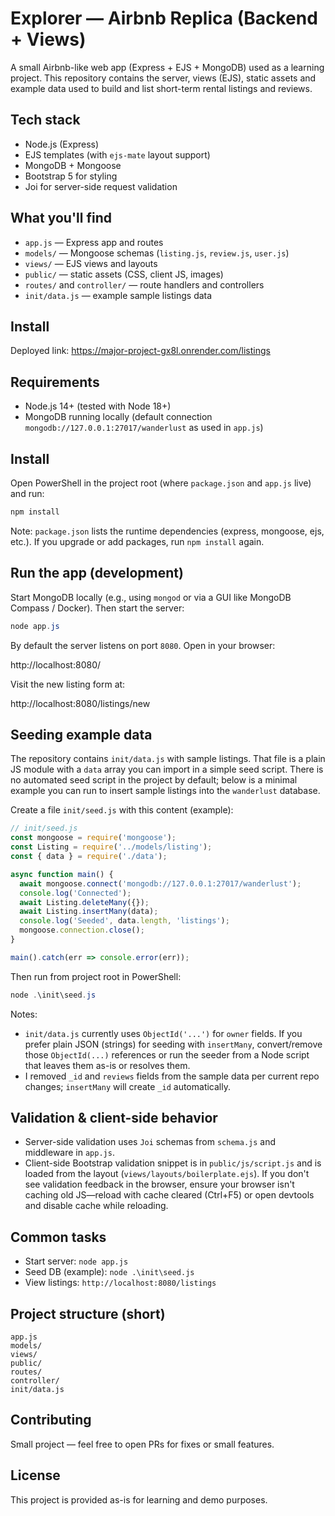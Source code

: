 # Explorer — Airbnb Replica (Backend + Views)

A small Airbnb-like web app (Express + EJS + MongoDB) used as a learning project. This repository contains the server, views (EJS), static assets and example data used to build and list short-term rental listings and reviews.

## Tech stack

- Node.js (Express)
- EJS templates (with `ejs-mate` layout support)
- MongoDB + Mongoose
- Bootstrap 5 for styling
- Joi for server-side request validation

## What you'll find

- `app.js` — Express app and routes
- `models/` — Mongoose schemas (`listing.js`, `review.js`, `user.js`)
- `views/` — EJS views and layouts
- `public/` — static assets (CSS, client JS, images)
- `routes/` and `controller/` — route handlers and controllers
- `init/data.js` — example sample listings data

## Install

Deployed link: https://major-project-gx8l.onrender.com/listings

## Requirements

- Node.js 14+ (tested with Node 18+)
- MongoDB running locally (default connection `mongodb://127.0.0.1:27017/wanderlust` as used in `app.js`)

## Install

Open PowerShell in the project root (where `package.json` and `app.js` live) and run:

```powershell
npm install
```

Note: `package.json` lists the runtime dependencies (express, mongoose, ejs, etc.). If you upgrade or add packages, run `npm install` again.

## Run the app (development)

Start MongoDB locally (e.g., using `mongod` or via a GUI like MongoDB Compass / Docker). Then start the server:

```powershell
node app.js
```

By default the server listens on port `8080`. Open in your browser:

http://localhost:8080/

Visit the new listing form at:

http://localhost:8080/listings/new

## Seeding example data

The repository contains `init/data.js` with sample listings. That file is a plain JS module with a `data` array you can import in a simple seed script. There is no automated seed script in the project by default; below is a minimal example you can run to insert sample listings into the `wanderlust` database.

Create a file `init/seed.js` with this content (example):

```js
// init/seed.js
const mongoose = require('mongoose');
const Listing = require('../models/listing');
const { data } = require('./data');

async function main() {
  await mongoose.connect('mongodb://127.0.0.1:27017/wanderlust');
  console.log('Connected');
  await Listing.deleteMany({});
  await Listing.insertMany(data);
  console.log('Seeded', data.length, 'listings');
  mongoose.connection.close();
}

main().catch(err => console.error(err));
```

Then run from project root in PowerShell:

```powershell
node .\init\seed.js
```

Notes:
- `init/data.js` currently uses `ObjectId('...')` for `owner` fields. If you prefer plain JSON (strings) for seeding with `insertMany`, convert/remove those `ObjectId(...)` references or run the seeder from a Node script that leaves them as-is or resolves them.
- I removed `_id` and `reviews` fields from the sample data per current repo changes; `insertMany` will create `_id` automatically.

## Validation & client-side behavior

- Server-side validation uses `Joi` schemas from `schema.js` and middleware in `app.js`.
- Client-side Bootstrap validation snippet is in `public/js/script.js` and is loaded from the layout (`views/layouts/boilerplate.ejs`). If you don't see validation feedback in the browser, ensure your browser isn't caching old JS—reload with cache cleared (Ctrl+F5) or open devtools and disable cache while reloading.

## Common tasks

- Start server: `node app.js`
- Seed DB (example): `node .\init\seed.js`
- View listings: `http://localhost:8080/listings`

## Project structure (short)

```
app.js
models/
views/
public/
routes/
controller/
init/data.js
```

## Contributing

Small project — feel free to open PRs for fixes or small features.

## License

This project is provided as-is for learning and demo purposes.
